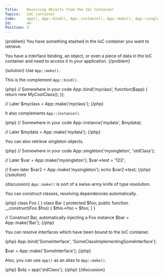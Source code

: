 ```yaml
---
Title:    Resolving Objects from the IoC Container
Topics:   IoC container
Code:     app(), App::bind(), App::instance(), App::make(), App::singleton()
Id:       44
Position: 5
---
```


{problem}
You have something stashed in the IoC container you want to retrieve.

You have a interface binding, an object, or even a piece of data in the IoC container and need to access it in your application.
{/problem}

{solution}
Use `App::make()`.

This is the complement `App::bind()`.

{php}
// Somewhere in your code
App::bind('myclass', function($app)
{
    return new MyCoolClass();
});

// Later
$myclass = App::make('myclass');
{/php}

It also complements `App::instance()`.

{php}
// Somewhere in your code
App::instance('mydata', $mydata);

// Later
$mydata = App::make('mydata');
{/php}

You can also retrieve singleton objects.

{php}
// Somewhere in your code
App::singleton('mysingleton', 'stdClass');

// Later
$var = App::make('mysingleton');
$var->test = '123';

// Even later
$var2 = App::make('mysingleton');
echo $var2->test;
{/php}
{/solution}

{discussion}
`App::make()` is sort of a swiss-army knife of type resolution.

You can construct classes, resolving dependencies automatically.

{php}
class Foo {
}
class Bar {
    protected $foo;
    public function __construct(Foo $foo)
    {
        $this->foo = $foo;
    }
}

// Construct Bar, automatically injecting a Foo instance
$bar = App::make('Bar');
{/php}

You can resolve interfaces which have been bound to the IoC container.

{php}
App::bind('SomeInterface', 'SomeClassImplementingSomeInterface');

$var = App::make('SomeInterface');
{/php}

Also, you can use `app()` as an alias to `App::make()`.

{php}
$obj = app('stdClass');
{/php}
{/discussion}
